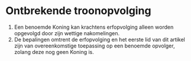 # Ontbrekende troonopvolging
1. Een benoemde Koning kan krachtens erfopvolging alleen worden opgevolgd door zijn wettige nakomelingen.
2. De bepalingen omtrent de erfopvolging en het eerste lid van dit artikel zijn van overeenkomstige toepassing op een benoemde opvolger, zolang deze nog geen Koning is.
